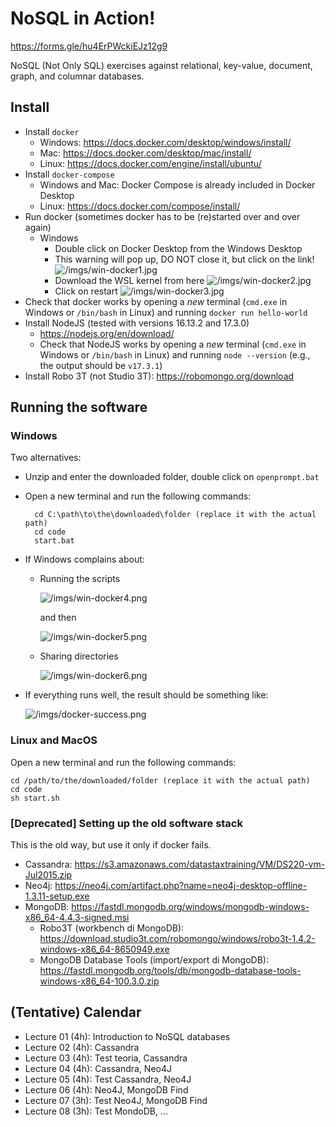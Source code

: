 # NoSQL in Action!

https://forms.gle/hu4ErPWckiEJz12g9

NoSQL (Not Only SQL) exercises against relational, key-value, document, graph, and columnar databases.

## Install

- Install `docker`
    - Windows: https://docs.docker.com/desktop/windows/install/
    - Mac: https://docs.docker.com/desktop/mac/install/
    - Linux: https://docs.docker.com/engine/install/ubuntu/
- Install `docker-compose`
    - Windows and Mac: Docker Compose is already included in Docker Desktop
    - Linux: https://docs.docker.com/compose/install/
- Run docker (sometimes docker has to be (re)started over and over again)
    - Windows
        - Double click on Docker Desktop from the Windows Desktop
        - This warning will pop up, DO NOT close it, but click on the link!
        ![/imgs/win-docker1.jpg](imgs/win-docker1.jpg)
        - Download the WSL kernel from here
        ![/imgs/win-docker2.jpg](imgs/win-docker2.jpg)
        - Click on restart
        ![/imgs/win-docker3.jpg](imgs/win-docker3.jpg)
- Check that docker works by opening a *new* terminal (`cmd.exe` in Windows or `/bin/bash` in Linux) and running `docker run hello-world`
- Install NodeJS (tested with versions 16.13.2 and 17.3.0)
    - https://nodejs.org/en/download/
    - Check that NodeJS works by opening a *new* terminal (`cmd.exe` in Windows or `/bin/bash` in Linux) and running `node --version` (e.g., the output should be `v17.3.1`)
- Install Robo 3T (not Studio 3T): https://robomongo.org/download

## Running the software

### Windows

Two alternatives:
- Unzip and enter the downloaded folder, double click on `openprompt.bat`
- Open a new terminal and run the following commands:

        cd C:\path\to\the\downloaded\folder (replace it with the actual path)
        cd code
        start.bat

- If Windows complains about:
  - Running the scripts

    ![/imgs/win-docker4.png](imgs/win-docker4.png)
    
    and then

    ![/imgs/win-docker5.png](imgs/win-docker5.png)

  - Sharing directories

    ![/imgs/win-docker6.png](imgs/win-docker6.png)

- If everything runs well, the result should be something like:

    ![/imgs/docker-success.png](imgs/docker-success.png)

### Linux and MacOS

Open a new terminal and run the following commands:

    cd /path/to/the/downloaded/folder (replace it with the actual path)
    cd code
    sh start.sh

### [Deprecated] Setting up the old software stack

This is the old way, but use it only if docker fails.

- Cassandra: https://s3.amazonaws.com/datastaxtraining/VM/DS220-vm-Jul2015.zip
- Neo4j: https://neo4j.com/artifact.php?name=neo4j-desktop-offline-1.3.11-setup.exe
- MongoDB: https://fastdl.mongodb.org/windows/mongodb-windows-x86_64-4.4.3-signed.msi
    - Robo3T (workbench di MongoDB): https://download.studio3t.com/robomongo/windows/robo3t-1.4.2-windows-x86_64-8650949.exe
    - MongoDB Database Tools (import/export di MongoDB): https://fastdl.mongodb.org/tools/db/mongodb-database-tools-windows-x86_64-100.3.0.zip

## (Tentative) Calendar

<!---
- Lecture 01 (3h): Introduction to NoSQL databases
- Lecture 02 (3h): Cassandra
- Lecture 03 (3h): Test + Cassandra
- Lecture 04 (3h): Cassandra + Neo4J
- Lecture 05 (3h): Neo4J
- Lecture 06 (3h): Neo4J + MongoDB Find
- Lecture 07 (3h): Test Cassandra + MongoDB Find
- Lecture 08 (3h): Test Neo4J + MongoDB Find
- Lecture 09 (3h): MongoDB Find / Aggregate
- Lecture 10 (3h): Test MongoDB + Redis + Real datasets
-->

- Lecture 01 (4h): Introduction to NoSQL databases
- Lecture 02 (4h): Cassandra
- Lecture 03 (4h): Test teoria, Cassandra
- Lecture 04 (4h): Cassandra, Neo4J
- Lecture 05 (4h): Test Cassandra, Neo4J
- Lecture 06 (4h): Neo4J, MongoDB Find
- Lecture 07 (3h): Test Neo4J, MongoDB Find
- Lecture 08 (3h): Test MondoDB, ...
